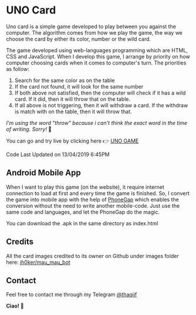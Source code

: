 # UNO Card

Uno card is a simple game developed to play between you against the computer. The algorithm comes from how we play the game, the way we choose the card by either its color, number or the wild card. 

The game developed using web-languages programming which are HTML, CSS and JavaScript. When I develop this game, I arrange by priority on how computer choosing cards when it comes to computer's turn. The priorities as follow:

1. Search for the same color as on the table
2. If the card not found, it will look for the same number
3. If both above not satisfied, then the computer will check if it has a wild card. If it did, then it will throw that on the table.
4. If all above is not triggering, then it will withdraw a card. If the withdraw is match with on the table, then it will throw that.

*I'm using the word "throw" because i can't think the exact word in the time of writing. Sorry!* 🤣

You can go and try live by clicking here 👉 [UNO GAME](https://strkp-uno.blogspot.com/)

Code Last Updated on 13/04/2019 6:45PM

## Android Mobile App
When I want to play this game (on the website), it require internet connection to load at first and every time the game is finished. So, I convert the game into mobile app with the help of [PhoneGap](https://phonegap.com) which enables the conversion without the need to write another mobile-code. Just use the same code and languages, and let the PhoneGap do the magic.

You can download the .apk in the same directory as index.html

## Credits
All the card images credited to its owner on Github under images folder here: [jh0ker/mau_mau_bot](https://github.com/jh0ker/mau_mau_bot)

## Contact
Feel free to contact me through my Telegram [@thaqiif](https://t.me/thaqiif)

**Ciao! 👋**

